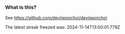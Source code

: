 
### What is this?

See https://github.com/devjiwonchoi/devjiwonchoi

The latest streak freezed was: 2024-11-14T13:00:01.779Z
